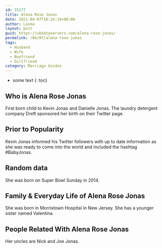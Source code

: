 ```yaml
---
id: 15177
title: Alena Rose Jonas
date: 2021-04-07T16:24:19+00:00
author: Laima
layout: post
guid: https://ukdataservers.com/alena-rose-jonas/
permalink: /04/07/alena-rose-jonas
tags:
  - Husband
  - Wife
  - Boyfriend
  - Girlfriend
category: Marriage Guides
---
```


* some text
{: toc}


## Who is Alena Rose Jonas
                  
                  
                  
First born child to Kevin Jonas and Danielle Jonas. The laundry detergent company Dreft sponsored her birth on their Twitter page.
                  
              
            
              
            
                
                
                
## Prior to Popularity
                  
                  
                  
Kevin Jonas informed his Twitter followers with up to date information as she was ready to come into the world and included the hashtag #BabyJonas.
                  
              
            
              
            
                
                
                
## Random data
                  
                  
                  
She was born on Super Bowl Sunday in 2014.
                  
              
            
              
            
                
                
                
## Family & Everyday Life of Alena Rose Jonas
                  
                  
                  
She was born in Morristown Hospital in New Jersey. She has a younger sister named Valentina.
                  
              
            
              
            
                
                
                
## People Related With Alena Rose Jonas
                  
                  
                  
Her uncles are Nick and Joe Jonas.
                  
              
            
              
            
                
              
            
              
              
            
            
              
            
          
          
          